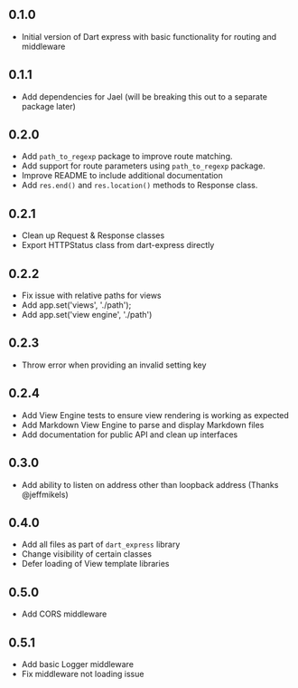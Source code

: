 ## 0.1.0

- Initial version of Dart express with basic functionality for routing and middleware

## 0.1.1

- Add dependencies for Jael (will be breaking this out to a separate package later)

## 0.2.0

- Add `path_to_regexp` package to improve route matching.
- Add support for route parameters using `path_to_regexp` package.
- Improve README to include additional documentation
- Add `res.end()` and `res.location()` methods to Response class.

## 0.2.1

- Clean up Request & Response classes
- Export HTTPStatus class from dart-express directly

## 0.2.2

- Fix issue with relative paths for views
- Add app.set('views', './path');
- Add app.set('view engine', './path')

## 0.2.3

- Throw error when providing an invalid setting key

## 0.2.4

- Add View Engine tests to ensure view rendering is working as expected
- Add Markdown View Engine to parse and display Markdown files
- Add documentation for public API and clean up interfaces

## 0.3.0

- Add ability to listen on address other than loopback address (Thanks @jeffmikels)

## 0.4.0

- Add all files as part of `dart_express` library
- Change visibility of certain classes
- Defer loading of View template libraries

## 0.5.0

- Add CORS middleware

## 0.5.1

- Add basic Logger middleware
- Fix middleware not loading issue
